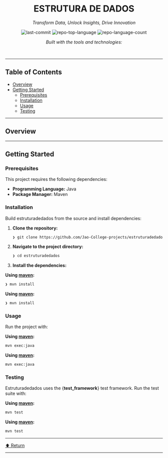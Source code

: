 <div id="top">

<!-- HEADER STYLE: CLASSIC -->
<div align="center">


# ESTRUTURA DE DADOS

<em>Transform Data, Unlock Insights, Drive Innovation</em>

<!-- BADGES -->
<img src="https://img.shields.io/github/last-commit/Jao-College-projects/estruturadedados?style=flat&logo=git&logoColor=white&color=0080ff" alt="last-commit">
<img src="https://img.shields.io/github/languages/top/Jao-College-projects/estruturadedados?style=flat&color=0080ff" alt="repo-top-language">
<img src="https://img.shields.io/github/languages/count/Jao-College-projects/estruturadedados?style=flat&color=0080ff" alt="repo-language-count">

<em>Built with the tools and technologies:</em>


</div>
<br>

---

## Table of Contents

- [Overview](#overview)
- [Getting Started](#getting-started)
    - [Prerequisites](#prerequisites)
    - [Installation](#installation)
    - [Usage](#usage)
    - [Testing](#testing)

---

## Overview



---

## Getting Started

### Prerequisites

This project requires the following dependencies:

- **Programming Language:** Java
- **Package Manager:** Maven

### Installation

Build estruturadedados from the source and install dependencies:

1. **Clone the repository:**

    ```sh
    ❯ git clone https://github.com/Jao-College-projects/estruturadedados
    ```

2. **Navigate to the project directory:**

    ```sh
    ❯ cd estruturadedados
    ```

3. **Install the dependencies:**

**Using [maven](https://maven.apache.org/):**

```sh
❯ mvn install
```
**Using [maven](https://maven.apache.org/):**

```sh
❯ mvn install
```

### Usage

Run the project with:

**Using [maven](https://maven.apache.org/):**

```sh
mvn exec:java
```
**Using [maven](https://maven.apache.org/):**

```sh
mvn exec:java
```

### Testing

Estruturadedados uses the {__test_framework__} test framework. Run the test suite with:

**Using [maven](https://maven.apache.org/):**

```sh
mvn test
```
**Using [maven](https://maven.apache.org/):**

```sh
mvn test
```

---

<div align="left"><a href="#top">⬆ Return</a></div>

---

